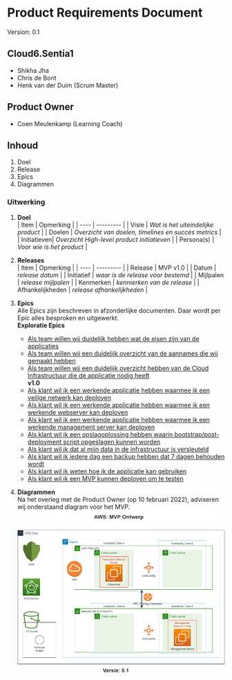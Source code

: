 # Product Requirements Document
Version: 0.1
## Cloud6.Sentia1
- Shikha Jha
- Chris de Bont
- Henk van der Duim (Scrum Master)

## Product Owner
- Coen Meulenkamp (Learning Coach)

## Inhoud
1. Doel
2. Release
3. Epics
4. Diagrammen

### Uitwerking
1. **Doel**  
   | Item | Opmerking |
   | ---- | --------- |
   | Visie | *Wat is het uiteindelijke product* |
   | Doelen | *Overzicht van doelen, timelines en succes metrics* |
   | Initiatieven| *Overzicht High-level product initiatieven* |
   | Persona(s) | *Voor wie is het product* |

2. **Releases**  
   | Item | Opmerking |
   | ---- | --------- |
   | Release | MVP v1.0 |
   | Datum | *release datum* |
   | Initiatief | *waar is de release voor bestemd* |
   | Mijlpalen | *release mijlpalen* |
   | Kenmerken | *kenmerken van de release* |
   | Afhankelijkheden | *release afhankelijkheden* |
  
3. **Epics**  
   Alle Epics zijn beschreven in afzonderlijke documenten. Daar wordt per Epic alles besproken en uitgewerkt.  
   **Exploratie Epics**
   - [Als team willen wij duidelijk hebben wat de eisen zijn van de applicaties](../07_Project/Epic01.md)
   - [Als team willen wij een duidelijk overzicht van de aannames die wij gemaakt hebben](../07_Project/Epic02.md)
   - [Als team willen wij een duidelijk overzicht hebben van de Cloud Infrastructuur die de applicatie nodig heeft](../07_Project/Epic03.md)  
   **v1.0**
   - [Als klant wil ik een werkende applicatie hebben waarmee ik een veilige netwerk kan deployen](../07_Project/Epic04.md)
   - [Als klant wil ik een werkende applicatie hebben waarmee ik een werkende webserver kan deployen](../07_Project/Epic05.md)
   - [Als klant wil ik een werkende applicatie hebben waarmee ik een werkende management server kan deployen](../07_Project/Epic06.md)
   - [Als klant wil ik een opslagoplossing hebben waarin bootstrap/post-deployment script opgeslagen kunnen worden](../07_Project/Epic07.md)
   - [Als klant wil ik dat al mijn data in de infrastructuur is versleuteld](../07_Project/Epic08.md)
   - [Als klant wil ik iedere dag een backup hebben dat 7 dagen behouden wordt](../07_Project/Epic09.md)
   - [Als klant wil ik weten hoe ik de applicatie kan gebruiken](../07_Project/Epic10.md)
   - [Als klant wil ik een MVP kunnen deployen om te testen](../07_Project/Epic11.md)
  
4. **Diagrammen**  
Na het overleg met de Product Owner (op 10 februari 2022), adviseren wij onderstaand diagram voor het MVP.  
![awsdiagram](../00_includes/Cloud6Sentia1_diagram_0_1.drawio.png)
